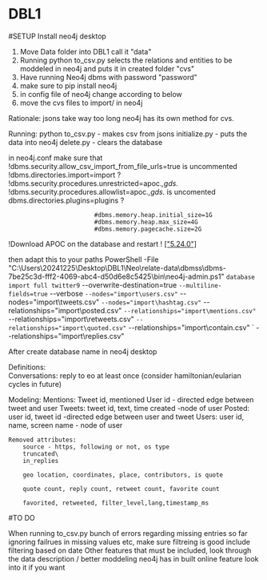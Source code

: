 # DBL1
#SETUP
Install neo4j desktop
1. Move Data folder into DBL1 call it "data"
2. Running python to_csv.py selects the relations and entities to be moddeled in neo4j and puts it in created folder "cvs"
3. Have running Neo4j dbms with password "password"
4. make sure to pip install neo4j
5. in config file of neo4j change according to below
6. move the cvs files to import/ in neo4j


Rationale: 
jsons take way too long neo4j has its own method for cvs. 

Running: 
python to_csv.py - makes csv from jsons
initialize.py - puts the data into neo4j 
delete.py - clears the database

in neo4j.conf make sure that !dbms.security.allow_csv_import_from_file_urls=true is uncommented 
                            !dbms.directories.import=import ?
                            !dbms.security.procedures.unrestricted=apoc.*,gds.*
                            !dbms.security.procedures.allowlist=apoc.*,gds.* is uncomented
                            dbms.directories.plugins=plugins ?


                            #dbms.memory.heap.initial_size=1G
                            #dbms.memory.heap.max_size=4G
                            #dbms.memory.pagecache.size=2G
!Download APOC on the database and restart ! 	[\["5.24.0"\]](https://github.com/neo4j-contrib/neo4j-apoc-procedures/releases)


then adapt this to your paths 
PowerShell -File "C:\Users\20241225\Desktop\DBL1\Neo\relate-data\dbmss\dbms-7be25c3d-fff2-4069-abc4-d50d6e8c5425\bin\neo4j-admin.ps1" `
    database import full twitter9 `
    --overwrite-destination=true `
    --multiline-fields=true `
    --verbose `
    --nodes="import\users.csv" `
    --nodes="import\tweets.csv" `
    --nodes="import\hashtag.csv" `
    --relationships="import\posted.csv" `
    --relationships="import\mentions.csv" `
    --relationships="import\retweets.csv" `
    --relationships="import\quoted.csv" `
    --relationships="import\contain.csv" `
    --relationships="import\replies.csv"




After create database name in neo4j desktop

Definitions:    
Conversations: reply to eo at least once (consider hamiltonian/eularian cycles in future)

Modeling: 
    Mentions: Tweet id, mentioned User id - directed edge between tweet and user
    Tweets: tweet id, text, time created -node of user 
    Posted: user id, tweet id -directed edge between user and tweet
    Users: user id, name, screen name - node of user


    Removed attributes: 
        source - https, following or not, os type 
        truncated\
        in_replies

        geo location, coordinates, place, contributors, is quote

        quote count, reply count, retweet count, favorite count 

        favorited, retweeted, filter_level,lang,timestamp_ms


#TO DO


When running to_csv.py bunch of errors regarding missing entries 
so far ignoring failrues in missing values etc, make sure filtreing is good 
include filtering based on date 
Other features that must be included, look through the data description / better moddeling
neo4j has in built online feature look into it if you want 
